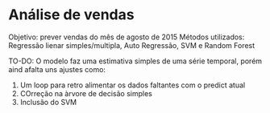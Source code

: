 # Análise de vendas 
Objetivo: prever vendas do mês de agosto de 2015
Métodos utilizados: Regressão lienar simples/multipla, Auto Regressão, SVM e Random Forest

TO-DO:
O modelo faz uma estimativa simples de uma série temporal, porém aind afalta uns ajustes como:
1) Um loop para retro alimentar os dados faltantes com o predict atual
2) COrreção na àrvore de decisão simples
3) Inclusão do SVM
